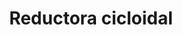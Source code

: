 ---
title: "Reductora cicloidal"
description: "Engranaje reductor cicloidal compacto y robusto impreso en 3D con PLA"
resources:
- src: questions.pdf
  title: File
---